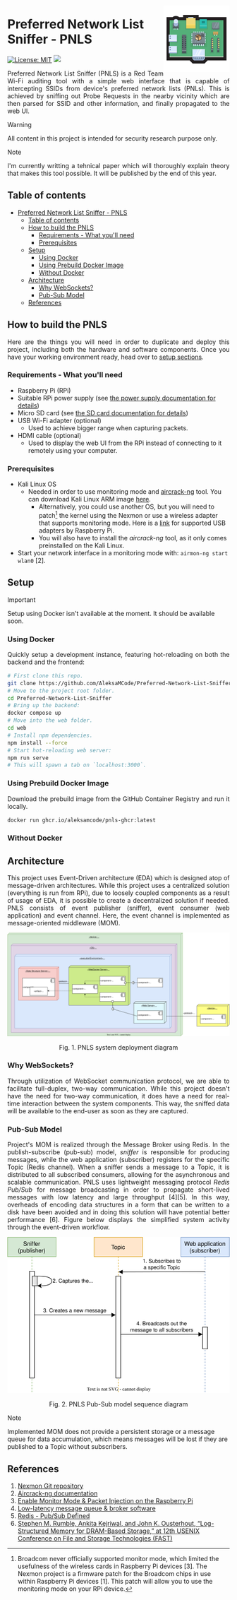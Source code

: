 <img width="150" align="right" src="./resources/rpis_logo.png"></img>
# Preferred Network List Sniffer - PNLS
[![License: MIT](https://img.shields.io/badge/license-MIT-blue.svg)](https://opensource.org/licenses/MIT)
![](https://img.shields.io/github/v/release/AleksaMCode/Preferred-Network-List-Sniffer)

<p align="justify">Preferred Network List Sniffer (PNLS) is a Red Team Wi-Fi auditing tool with a simple web interface that is capable of intercepting SSIDs from device's preferred network lists (PNLs). This is achieved by sniffing out Probe Requests in the nearby vicinity which are then parsed for SSID and other information, and finally propagated to the web UI.</p>

> [!WARNING]
> All content in this project is intended for security research purpose only.

> [!NOTE]
> <p align="justify">I'm currently writting a tehnical paper which will thoroughly explain theory that makes this tool possible. It will be published by the end of this year.</p>

## Table of contents
- [Preferred Network List Sniffer - PNLS](#preferred-network-list-sniffer---pnls)
  - [Table of contents](#table-of-contents)
  - [How to build the PNLS](#how-to-build-the-pnls)
    - [Requirements - What you'll need](#requirements---what-youll-need)
    - [Prerequisites](#prerequisites)
  - [Setup](#setup)
    - [Using Docker](#using-docker)
    - [Using Prebuild Docker Image](#using-prebuild-docker-image)
    - [Without Docker](#without-docker)
  - [Architecture](#architecture)
    - [Why WebSockets?](#why-websockets)
    - [Pub-Sub Model](#pub-sub-model)
  - [References](#references)


## How to build the PNLS 

<p align="justify">Here are the things you will need in order to duplicate and deploy this project, including both the hardware and software components. Once you have your working environment ready, head over to <a href="https://github.com/AleksaMCode/Preferred-Network-List-Sniffer#setup">setup sections</a>.</p>

### Requirements - What you'll need

- Raspberry Pi (RPi)
- Suitable RPi power supply (see [the power supply documentation for details](https://www.raspberrypi.com/documentation/computers/getting-started.html#power-supply))
- Micro SD card (see [the SD card documentation for details](https://www.raspberrypi.com/documentation/computers/getting-started.html#sd-cards))
- USB Wi-Fi adapter (optional)
  - Used to achieve bigger range when capturing packets.
- HDMI cable (optional)
  - Used to display the web UI from the RPi instead of connecting to it remotely using your computer.

### Prerequisites

- Kali Linux OS
  - Needed in order to use monitoring mode and [aircrack-ng](https://github.com/aircrack-ng/aircrack-ng) tool. You can download Kali Linux ARM image [here](https://www.kali.org/get-kali/#kali-arm).
    - Alternatively, you could use another OS, but you will need to patch[^1] the kernel using the Nexmon or use a wireless adapter that supports monitoring mode. Here is a [link](https://elinux.org/RPi_USB_Wi-Fi_Adapters) for supported USB adapters by Raspberry Pi.
    - You will also have to install the *aircrack-ng* tool, as it only comes preinstalled on the Kali Linux.
- Start your network interface in a monitoring mode with: `airmon-ng start wlan0` [2].

## Setup

> [!IMPORTANT]
> Setup using Docker isn't available at the moment. It should be available soon.

### Using Docker

<p align="justify">Quickly setup a development instance, featuring hot-reloading on both the backend and the frontend:</p>

```bash
# First clone this repo.
git clone https://github.com/AleksaMCode/Preferred-Network-List-Sniffer.git
# Move to the project root folder.
cd Preferred-Network-List-Sniffer
# Bring up the backend:
docker compose up
# Move into the web folder.
cd web
# Install npm dependencies.
npm install --force
# Start hot-reloading web server:
npm run serve
# This will spawn a tab on `localhost:3000`.
```

### Using Prebuild Docker Image

<p align="justify">Download the prebuild image from the GitHub Container Registry and run it locally.</p>

```bash
docker run ghcr.io/aleksamcode/pnls-ghcr:latest
```

### Without Docker


## Architecture

<p align="justify">This project uses Event-Driven architecture (EDA) which is designed atop of message-driven architectures. While this project uses a centralized solution (everything is run from RPi),  due to loosely coupled components as a result of usage of EDA, it is possible to create a decentralized solution if needed. PNLS consists of event publisher (sniffer), event consumer (web application) and event channel. Here, the event channel is implemented as message-oriented middleware (MOM).
</p>

<p align="center">
<img
src="./resources/pnls-system-diagram.svg"
alt="pub-sub sequence diagram"
class="center"
/>
<p align="center">
    <label>Fig. 1. PNLS system deployment diagram</label>
    </p>
</p>

### Why WebSockets?
<p align="justify">Through utilization of WebSocket communication protocol, we are able to facilitate full-duplex, two-way communication. While this project doesn't have the need for two-way communication, it does have a need for real-time interaction between the system components. This way, the sniffed data will be available to the end-user as soon as they are captured.
</p>

### Pub-Sub Model
<p align="justify">Project's MOM is realized through the Message Broker using Redis. In the publish-subscribe (pub-sub) model, <i>sniffer</i> is responsible for producing messages, while the web application (subscriber) registers for the specific Topic (Redis channel). When a sniffer sends a message to a Topic, it is distributed to all subscribed consumers, allowing for the asynchronous and scalable communication. PNLS uses lightweight messaging protocol <i>Redis Pub/Sub</i> for message broadcasting in order to propagate short-lived messages with low latency and large throughput [4][5]. In this way, overheads of encoding data structures in a form that can be written to a disk have been avoided and in doing this solution will have potential better performance [6]. Figure below displays the simplified system activity through the event-driven workflow.</p>

<p align="center">
<img
src="./resources/pub-sub_seq_diagram.svg"
alt="pub-sub sequence diagram"
class="center"
/>
<p align="center">
    <label>Fig. 2. PNLS Pub-Sub model sequence diagram</label>
    </p>
</p>

> [!NOTE]
> Implemented MOM does not provide a persistent storage or a message queue for data accumulation, which means messages will be lost if they are published to a Topic without subscribers.

## References

1. [Nexmon Git repository](https://github.com/seemoo-lab/nexmon)
2. [Aircrack-ng documentation](https://www.aircrack-ng.org/doku.php?id=airmon-ng)
3. [Enable Monitor Mode & Packet Injection on the Raspberry Pi](https://null-byte.wonderhowto.com/how-to/enable-monitor-mode-packet-injection-raspberry-pi-0189378/)
4. [Low-latency message queue & broker software](https://redis.com/solutions/use-cases/messaging/)
5. [Redis - Pub/Sub Defined](https://redis.com/glossary/pub-sub/)
6. [Stephen M. Rumble, Ankita Kejriwal, and John K. Ousterhout, “Log-Structured
Memory for DRAM-Based Storage,” at 12th USENIX Conference on File and Storage
Technologies (FAST)](https://www.usenix.org/system/files/conference/fast14/fast14-paper_rumble.pdf)


[^1]: Broadcom never officially supported monitor mode, which limited the usefulness of the wireless cards in Raspberry Pi devices [3]. The Nexmon project is a firmware patch for the Broadcom chips in use within Raspberry Pi devices [1]. This patch will allow you to use the monitoring mode on your RPi device.